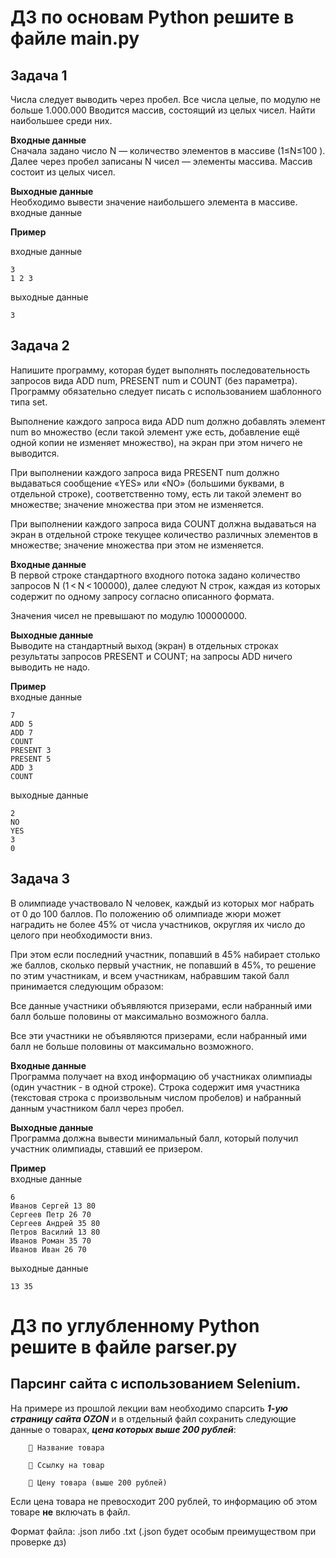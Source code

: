 # ДЗ по основам Python решите в файле main.py

## Задача 1

Числа следует выводить через пробел. Все числа целые, по модулю не больше 1.000.000
Вводится массив, состоящий из целых чисел. Найти наибольшее среди них.

**Входные данные**  
Сначала задано число N
— количество элементов в массиве (1≤N≤100
). Далее через пробел записаны N
чисел — элементы массива. Массив состоит из целых чисел.

**Выходные данные**  
Необходимо вывести значение наибольшего элемента в массиве.
входные данные

**Пример**

входные данные
```
3
1 2 3
```
выходные данные
```
3
```

## Задача 2

Напишите программу, которая будет выполнять последовательность запросов вида ADD num, PRESENT num и COUNT (без параметра). Программу обязательно следует писать с использованием шаблонного типа set.

Выполнение каждого запроса вида ADD num должно добавлять элемент num во множество (если такой элемент уже есть, добавление ещё одной копии не изменяет множество), на экран при этом ничего не выводится.

При выполнении каждого запроса вида PRESENT num должно выдаваться сообщение «YES» или «NO» (большими буквами, в отдельной строке), соответственно тому, есть ли такой элемент во множестве; значение множества при этом не изменяется.

При выполнении каждого запроса вида COUNT должна выдаваться на экран в отдельной строке текущее количество различных элементов в множестве; значение множества при этом не изменяется.

**Входные данные**  
В первой строке стандартного входного потока задано количество запросов N (1 < N < 100000), далее следуют N строк, каждая из которых содержит по одному запросу согласно описанного формата.

Значения чисел не превышают по модулю 100000000.

**Выходные данные**  
Выводите на стандартный выход (экран) в отдельных строках результаты запросов PRESENT и COUNT; на запросы ADD ничего выводить не надо.

**Пример**  
входные данные
```
7
ADD 5
ADD 7
COUNT
PRESENT 3
PRESENT 5
ADD 3
COUNT
```
выходные данные
```
2
NO
YES
3
0
```

## Задача 3

В олимпиаде участвовало N
человек, каждый из которых мог набрать от 0 до 100 баллов. По положению об олимпиаде жюри может наградить не более 45% от числа участников, округляя их число до целого при необходимости вниз.

При этом если последний участник, попавший в 45% набирает столько же баллов, сколько первый участник, не попавший в 45%, то решение по этим участникам, и всем участникам, набравшим такой балл принимается следующим образом:

Все данные участники объявляются призерами, если набранный ими балл больше половины от максимально возможного балла.

Все эти участники не объявляются призерами, если набранный ими балл не больше половины от максимально возможного.

**Входные данные**  
Программа получает на вход информацию об участниках олимпиады (один участник - в одной строке). Строка содержит имя участника (текстовая строка с произвольным числом пробелов) и набранный данным участником балл через пробел.

**Выходные данные**  
Программа должна вывести минимальный балл, который получил участник олимпиады, ставший ее призером.

**Пример**  
входные данные
```
6
Иванов Сергей 13 80
Сергеев Петр 26 70
Сергеев Андрей 35 80
Петров Василий 13 80
Иванов Роман 35 70
Иванов Иван 26 70
```
выходные данные
```
13 35
```

# ДЗ по углубленному Python решите в файле parser.py

## Парсинг сайта с использованием Selenium.

На примере из прошлой лекции вам необходимо спарсить ***1-ую страницу сайта OZON*** и в отдельный файл сохранить следующие данные о товарах, ***цена которых выше 200 рублей***:
 
````
    🔵 Название товара

    🔵 Ссылку на товар

    🔵 Цену товара (выше 200 рублей)
````
Если цена товара не превосходит 200 рублей, то информацию об этом товаре **не** включать в файл.

Формат файла: .json либо .txt (.json будет особым преимуществом при проверке дз)
